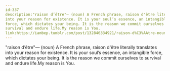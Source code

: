 ```yaml
---
id:337
description:"raison d’être"— (noun) A French phrase, raison d'être literally translates
into your reason for existence. It is your soul’s essence, an intangible
force, which dictates your being. It is the reason we commit ourselves to
survival and endure life.My reason is You.
link:https://iambep.tumblr.com/post/132846334921/raison-d%C3%AAtre-noun-a-french-phrase-raison
---
```


"raison d’être"— (noun) A French phrase, raison d'être literally translates
into your reason for existence. It is your soul’s essence, an intangible
force, which dictates your being. It is the reason we commit ourselves to
survival and endure life.My reason is You.